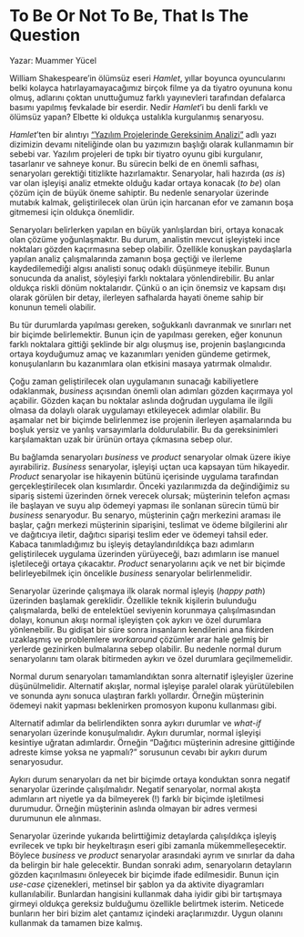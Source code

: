 # To Be Or Not To Be, That Is The Question

Yazar: Muammer Yücel

William Shakespeare’in ölümsüz eseri *Hamlet*, yıllar boyunca oyuncularını belki kolayca hatırlayamayacağımız birçok 
filme ya da tiyatro oyununa konu olmuş, adlarını çoktan unuttuğumuz farklı yayınevleri tarafından defalarca basımı 
yapılmış fevkalade bir eserdir. Nedir *Hamlet*’i bu denli farklı ve ölümsüz yapan? Elbette ki oldukça ustalıkla 
kurgulanmış senaryosu.

*Hamlet*’ten bir alıntıyı [“Yazılım Projelerinde Gereksinim Analizi”](http://blog.harezmi.com.tr/yazilim-projelerinde-gereksinim-analizi/) adlı yazı dizimizin devamı niteliğinde olan bu 
yazımızın başlığı olarak kullanmamın bir sebebi var. Yazılım projeleri de tıpkı bir tiyatro oyunu gibi kurgulanır, 
tasarlanır ve sahneye konur. Bu sürecin belki de en önemli safhası, senaryoları gerektiği titizlikte hazırlamaktır. 
Senaryolar, hali hazırda (*as is*) var olan işleyişi analiz etmekte olduğu kadar ortaya konacak (*to be*) olan çözüm 
için de büyük öneme sahiptir. Bu nedenle senaryolar üzerinde mutabık kalmak, geliştirilecek olan ürün için harcanan efor 
ve zamanın boşa gitmemesi için oldukça önemlidir.

Senaryoları belirlerken yapılan en büyük yanlışlardan biri, ortaya konacak olan çözüme yoğunlaşmaktır. Bu durum, analistin 
mevcut işleyişteki ince noktaları gözden kaçırmasına sebep olabilir. Özellikle konuşkan paydaşlarla yapılan analiz 
çalışmalarında zamanın boşa geçtiği ve ilerleme kaydedilemediği algısı analisti sonuç odaklı düşünmeye itebilir. Bunun 
sonucunda da analist, söyleşiyi farklı noktalara yönlendirebilir. Bu anlar oldukça riskli dönüm noktalarıdır. Çünkü o an 
için önemsiz ve kapsam dışı olarak görülen bir detay, ilerleyen safhalarda hayati öneme sahip bir konunun temeli olabilir.

Bu tür durumlarda yapılması gereken, soğukkanlı davranmak ve sınırları net bir biçimde belirlemektir. Bunun için de 
yapılması gereken, eğer konunun farklı noktalara gittiği şeklinde bir algı oluşmuş ise, projenin başlangıcında ortaya 
koyduğumuz amaç ve kazanımları yeniden gündeme getirmek, konuşulanların bu kazanımlara olan etkisini masaya yatırmak 
olmalıdır.

Çoğu zaman geliştirilecek olan uygulamanın sunacağı kabiliyetlere odaklanmak, *business* açısından önemli olan adımları 
gözden kaçırmaya yol açabilir. Gözden kaçan bu noktalar aslında doğrudan uygulama ile ilgili olmasa da dolaylı olarak 
uygulamayı etkileyecek adımlar olabilir. Bu aşamalar net bir biçimde belirlenmez ise projenin ilerleyen aşamalarında bu 
boşluk yersiz ve yanlış varsayımlarla doldurulabilir. Bu da gereksinimleri karşılamaktan uzak bir ürünün ortaya çıkmasına 
sebep olur.

Bu bağlamda senaryoları *business* ve *product* senaryolar olmak üzere ikiye ayırabiliriz. *Business* senaryolar, işleyişi 
uçtan uca kapsayan tüm hikayedir. *Product* senaryolar ise hikayenin bütünü içerisinde uygulama tarafından gerçekleştirilecek
olan kısımlardır. Önceki yazılarımızda da değindiğimiz su sipariş sistemi üzerinden örnek verecek olursak; müşterinin 
telefon açması ile başlayan ve suyu alıp ödemeyi yapması ile sonlanan sürecin tümü bir *business* senaryodur. Bu senaryo, 
müşterinin çağrı merkezini araması ile başlar, çağrı merkezi müşterinin siparişini, teslimat ve ödeme bilgilerini alır ve 
dağıtıcıya iletir, dağıtıcı siparişi teslim eder ve ödemeyi tahsil eder. Kabaca tanımladığımız bu işleyiş detaylandırıldıkça 
bazı adımların geliştirilecek uygulama üzerinden yürüyeceği, bazı adımların ise manuel işletileceği ortaya çıkacaktır. 
*Product* senaryolarını açık ve net bir biçimde belirleyebilmek için öncelikle *business* senaryolar belirlenmelidir.

Senaryolar üzerinde çalışmaya ilk olarak normal işleyiş (*happy path*) üzerinden başlamak gereklidir. Özellikle teknik 
kişilerin bulunduğu çalışmalarda, belki de entelektüel seviyenin korunmaya çalışılmasından dolayı, konunun akışı normal 
işleyişten çok aykırı ve özel durumlara yönlenebilir. Bu gidişat bir süre sonra insanların kendilerini ana fikirden 
uzaklaşmış ve problemlere *workaround* çözümler arar hale gelmiş bir yerlerde gezinirken bulmalarına sebep olabilir. 
Bu nedenle normal durum senaryolarını tam olarak bitirmeden aykırı ve özel durumlara geçilmemelidir.

Normal durum senaryoları tamamlandıktan sonra alternatif işleyişler üzerine düşünülmelidir. Alternatif akışlar, normal 
işleyişe paralel olarak yürütülebilen ve sonunda aynı sonuca ulaştıran farklı yollardır. Örneğin müşterinin ödemeyi nakit 
yapması beklenirken promosyon kuponu kullanması gibi.

Alternatif adımlar da belirlendikten sonra aykırı durumlar ve *what-if* senaryoları üzerinde konuşulmalıdır. Aykırı durumlar,
normal işleyişi kesintiye uğratan adımlardır. Örneğin “Dağıtıcı müşterinin adresine gittiğinde adreste kimse yoksa ne yapmalı?” 
sorusunun cevabı bir aykırı durum senaryosudur.

Aykırı durum senaryoları da net bir biçimde ortaya konduktan sonra negatif senaryolar üzerinde çalışılmalıdır. Negatif 
senaryolar, normal akışta adımların art niyetle ya da bilmeyerek (!) farklı bir biçimde işletilmesi durumudur. Örneğin 
müşterinin aslında olmayan bir adres vermesi durumunun ele alınması.

Senaryolar üzerinde yukarıda belirttiğimiz detaylarda çalışıldıkça işleyiş evrilecek ve tıpkı bir heykeltıraşın eseri 
gibi zamanla mükemmelleşecektir. Böylece *business* ve *product* senaryolar arasındaki ayrım ve sınırlar da daha da 
belirgin bir hale gelecektir. Bundan sonraki adım, senaryoların detayların gözden kaçırılmasını önleyecek bir biçimde 
ifade edilmesidir. Bunun için *use-case* çizenekleri, metinsel bir şablon ya da aktivite diyagramları kullanılabilir. 
Bunlardan hangisini kullanmak daha iyidir gibi bir tartışmaya girmeyi oldukça gereksiz bulduğumu özellikle belirtmek 
isterim. Neticede bunların her biri bizim alet çantamız içindeki araçlarımızdır. Uygun olanını kullanmak da tamamen bize 
kalmış.
